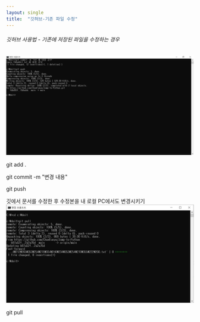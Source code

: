 ```yaml
---
layout: single
title:  "깃허브-기존 파일 수정"
---
```


###### 깃허브 사용법 - 기존에 저장된 파일을 수정하는 경우



![깃허브사용법](../images/깃허브사용법.JPG)

git add .

git commit -m "변경 내용"

git push


깃에서 문서를 수정한 후 수정본을 내 로컬 PC에서도 변경시키기
![gitpull](../images/gitpull.JPG)

git pull



